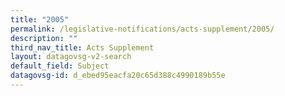 ```yaml
---
title: "2005"
permalink: /legislative-notifications/acts-supplement/2005/
description: ""
third_nav_title: Acts Supplement
layout: datagovsg-v2-search
default_field: Subject
datagovsg-id: d_ebed95eacfa20c65d388c4990189b55e
---
```

